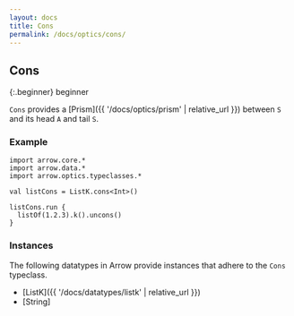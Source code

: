 ```yaml
---
layout: docs
title: Cons
permalink: /docs/optics/cons/
---
```


## Cons

{:.beginner}
beginner

`Cons` provides a [Prism]({{ '/docs/optics/prism' | relative_url }}) between `S` and its head `A` and tail `S`.

### Example

```kotlin:ank
import arrow.core.*
import arrow.data.*
import arrow.optics.typeclasses.*

val listCons = ListK.cons<Int>()

listCons.run {
  listOf(1.2.3).k().uncons()
}
```

### Instances

The following datatypes in Arrow provide instances that adhere to the `Cons` typeclass.

- [ListK]({{ '/docs/datatypes/listk' | relative_url }})
- [String]